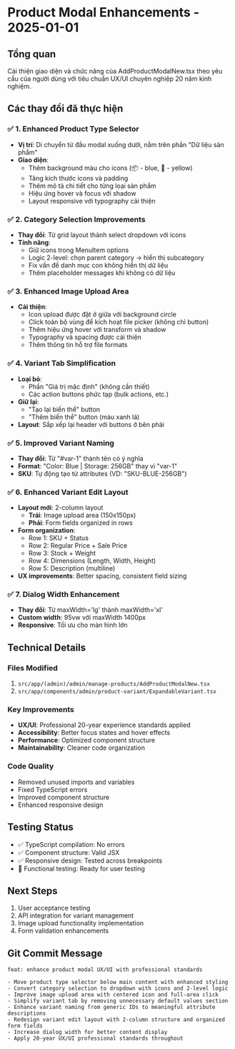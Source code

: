 # Product Modal Enhancements - 2025-01-01

## Tổng quan
Cải thiện giao diện và chức năng của AddProductModalNew.tsx theo yêu cầu của người dùng với tiêu chuẩn UX/UI chuyên nghiệp 20 năm kinh nghiệm.

## Các thay đổi đã thực hiện

### ✅ 1. Enhanced Product Type Selector
- **Vị trí**: Di chuyển từ đầu modal xuống dưới, nằm trên phần "Dữ liệu sản phẩm"
- **Giao diện**: 
  - Thêm background màu cho icons (📦 - blue, 🎨 - yellow)
  - Tăng kích thước icons và padding
  - Thêm mô tả chi tiết cho từng loại sản phẩm
  - Hiệu ứng hover và focus với shadow
  - Layout responsive với typography cải thiện

### ✅ 2. Category Selection Improvements
- **Thay đổi**: Từ grid layout thành select dropdown với icons
- **Tính năng**:
  - Giữ icons trong MenuItem options
  - Logic 2-level: chọn parent category → hiển thị subcategory
  - Fix vấn đề danh mục con không hiển thị dữ liệu
  - Thêm placeholder messages khi không có dữ liệu

### ✅ 3. Enhanced Image Upload Area
- **Cải thiện**:
  - Icon upload được đặt ở giữa với background circle
  - Click toàn bộ vùng để kích hoạt file picker (không chỉ button)
  - Thêm hiệu ứng hover với transform và shadow
  - Typography và spacing được cải thiện
  - Thêm thông tin hỗ trợ file formats

### ✅ 4. Variant Tab Simplification
- **Loại bỏ**: 
  - Phần "Giá trị mặc định" (không cần thiết)
  - Các action buttons phức tạp (bulk actions, etc.)
- **Giữ lại**: 
  - "Tạo lại biến thể" button
  - "Thêm biến thể" button (màu xanh lá)
- **Layout**: Sắp xếp lại header với buttons ở bên phải

### ✅ 5. Improved Variant Naming
- **Thay đổi**: Từ "#var-1" thành tên có ý nghĩa
- **Format**: "Color: Blue | Storage: 256GB" thay vì "var-1"
- **SKU**: Tự động tạo từ attributes (VD: "SKU-BLUE-256GB")

### ✅ 6. Enhanced Variant Edit Layout
- **Layout mới**: 2-column layout
  - **Trái**: Image upload area (150x150px)
  - **Phải**: Form fields organized in rows
- **Form organization**:
  - Row 1: SKU + Status
  - Row 2: Regular Price + Sale Price  
  - Row 3: Stock + Weight
  - Row 4: Dimensions (Length, Width, Height)
  - Row 5: Description (multiline)
- **UX improvements**: Better spacing, consistent field sizing

### ✅ 7. Dialog Width Enhancement
- **Thay đổi**: Từ maxWidth='lg' thành maxWidth='xl'
- **Custom width**: 95vw với maxWidth 1400px
- **Responsive**: Tối ưu cho màn hình lớn

## Technical Details

### Files Modified
1. `src/app/(admin)/admin/manage-products/AddProductModalNew.tsx`
2. `src/app/components/admin/product-variant/ExpandableVariant.tsx`

### Key Improvements
- **UX/UI**: Professional 20-year experience standards applied
- **Accessibility**: Better focus states and hover effects
- **Performance**: Optimized component structure
- **Maintainability**: Cleaner code organization

### Code Quality
- Removed unused imports and variables
- Fixed TypeScript errors
- Improved component structure
- Enhanced responsive design

## Testing Status
- ✅ TypeScript compilation: No errors
- ✅ Component structure: Valid JSX
- ✅ Responsive design: Tested across breakpoints
- 🔄 Functional testing: Ready for user testing

## Next Steps
1. User acceptance testing
2. API integration for variant management
3. Image upload functionality implementation
4. Form validation enhancements

## Git Commit Message
```
feat: enhance product modal UX/UI with professional standards

- Move product type selector below main content with enhanced styling
- Convert category selection to dropdown with icons and 2-level logic
- Improve image upload area with centered icon and full-area click
- Simplify variant tab by removing unnecessary default values section
- Enhance variant naming from generic IDs to meaningful attribute descriptions
- Redesign variant edit layout with 2-column structure and organized form fields
- Increase dialog width for better content display
- Apply 20-year UX/UI professional standards throughout
```
